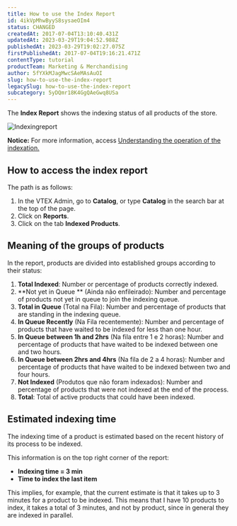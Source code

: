 ```yaml
---
title: How to use the Index Report
id: 4ikVpMhwByyS8sysaeOIm4
status: CHANGED
createdAt: 2017-07-04T13:10:40.431Z
updatedAt: 2023-03-29T19:04:52.988Z
publishedAt: 2023-03-29T19:02:27.075Z
firstPublishedAt: 2017-07-04T19:16:21.471Z
contentType: tutorial
productTeam: Marketing & Merchandising
author: 5fYXkMJagMwcSAeMAsAuOI
slug: how-to-use-the-index-report
legacySlug: how-to-use-the-index-report
subcategory: 5yDQmr18K4GgQAeGwq8USa
---
```


The **Index Report** shows the indexing status of all products of the store. 

![Indexingreport](//images.ctfassets.net/alneenqid6w5/3eSr5kdaesUGkCmuAEkQQo/8f9466ec380b282176491d7f6424bbe1/Indexingreport.png)

<div class="alert alert-info">
<strong>Notice:</strong> For more information, access <a href="/en/tutorial/understanding-how-indexation-works">Understanding the operation of the indexation.</a>
</div>

## How to access the index report

The path is as follows:
1. In the VTEX Admin, go to **Catalog**, or type **Catalog** in the search bar at the top of the page.
2. Click on **Reports**.
3. Click on the tab **Indexed Products**.

## Meaning of the groups of products

In the report, products are divided into established groups according to their status:

1. **Total Indexed**: Number or percentage of products correctly indexed. 
2. **Not yet in Queue ** (Ainda não enfileirado): Number and percentage of products not yet in queue to join the indexing queue.
3. **Total in Queue** (Total na Fila): Number and percentage of products that are standing in the indexing queue.
4. **In Queue Recently** (Na Fila recentemente): Number and percentage of products that have waited to be indexed for less than one hour.
5. **In Queue between 1h and 2hrs** (Na fila entre 1 e 2 horas): Number and percentage of products that have waited to be indexed between one and two hours.
6. **In Queue between 2hrs and 4hrs** (Na fila de 2 a 4 horas): Number and percentage of products that have waited to be indexed between two and four hours.
7. **Not Indexed** (Produtos que não foram indexados): Number and percentage of products that were not indexed at the end of the process.
8. **Total**: Total of active products that could have been indexed.

## Estimated indexing time 
The indexing time of a product is estimated based on the recent history of its process to be indexed. 

This information is on the top right corner of the report:

- **Indexing time = 3 min**
- **Time to index the last item**

This implies, for example, that the current estimate is that it takes up to 3 minutes for a product to be indexed. This means that I have 10 products to index, it takes a total of 3 minutes, and not by product, since in general they are indexed in parallel.
